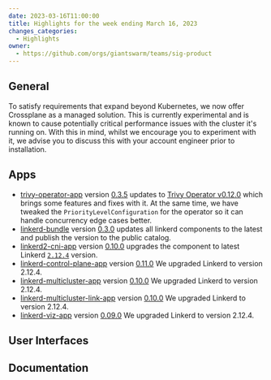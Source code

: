 ```yaml
---
date: 2023-03-16T11:00:00
title: Highlights for the week ending March 16, 2023
changes_categories:
  - Highlights
owner:
  - https://github.com/orgs/giantswarm/teams/sig-product
---
```


## General

To satisfy requirements that expand beyond Kubernetes, we now offer Crossplane as a managed solution. This is currently experimental and is known to cause potentially critical performance issues with the cluster it's running on. With this in mind, whilst we encourage you to experiment with it, we advise you to discuss this with your account engineer prior to installation.


## Apps

- [trivy-operator-app](https://github.com/giantswarm/trivy-operator-app) version [0.3.5](https://github.com/giantswarm/trivy-operator-app/blob/main/CHANGELOG.md#035---2023-03-14) updates to [Trivy Operator v0.12.0](https://github.com/aquasecurity/trivy-operator/releases/tag/v0.12.0) which brings some features and fixes with it. At the same time, we have tweaked the `PriorityLevelConfiguration` for the operator so it can handle concurrency edge cases better.
- [linkerd-bundle](https://github.com/giantswarm/linkerd-bundle) version [0.3.0](https://github.com/giantswarm/linkerd-bundle/releases/tag/v0.3.0) updates all linkerd components to the latest and publish the version to the public catalog. 
- [linkerd2-cni-app](https://github.com/giantswarm/linkerd2-cni-app) version [0.10.0](https://github.com/giantswarm/linkerd2-cni-app/blob/main/CHANGELOG.md#0100---2023-03-09) upgrades the component to latest Linkerd [`2.12.4`](https://github.com/linkerd/linkerd2/releases/tag/stable-2.12.4) version.
- [linkerd-control-plane-app](https://github.com/giantswarm/linkerd-control-plane-app) version [0.11.0](https://github.com/giantswarm/linkerd-control-plane-app/blob/main/CHANGELOG.md#0110---2023-03-09) We upgraded Linkerd to version 2.12.4. 
- [linkerd-multicluster-app](https://github.com/giantswarm/linkerd-multicluster-app) version [0.10.0](https://github.com/giantswarm/linkerd-multicluster-app/blob/main/CHANGELOG.md#0100---2023-03-09) We upgraded Linkerd to version 2.12.4.
- [linkerd-multicluster-link-app](https://github.com/giantswarm/linkerd-multicluster-link-app) version [0.10.0](https://github.com/giantswarm/linkerd-multicluster-link-app/blob/main/CHANGELOG.md#0100---2023-03-09) We upgraded Linkerd to version 2.12.4.
- [linkerd-viz-app](https://github.com/giantswarm/linkerd-viz-app) version [0.09.0](https://github.com/giantswarm/linkerd-viz-app/blob/main/CHANGELOG.md#090---2023-03-09) We upgraded Linkerd to version 2.12.4.

## User Interfaces


## Documentation
